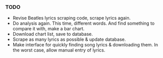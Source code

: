 ### TODO
* Revise Beatles lyrics scraping code, scrape lyrics again.
* Do analysis again. This time, different words. And find something to compare it with, make a bar chart.
* Download chart list, save to database.
* Scrape as many lyrics as possible & update database.
* Make interface for quickly finding song lyrics & downloading them. In the worst case, allow manual entry of lyrics.

